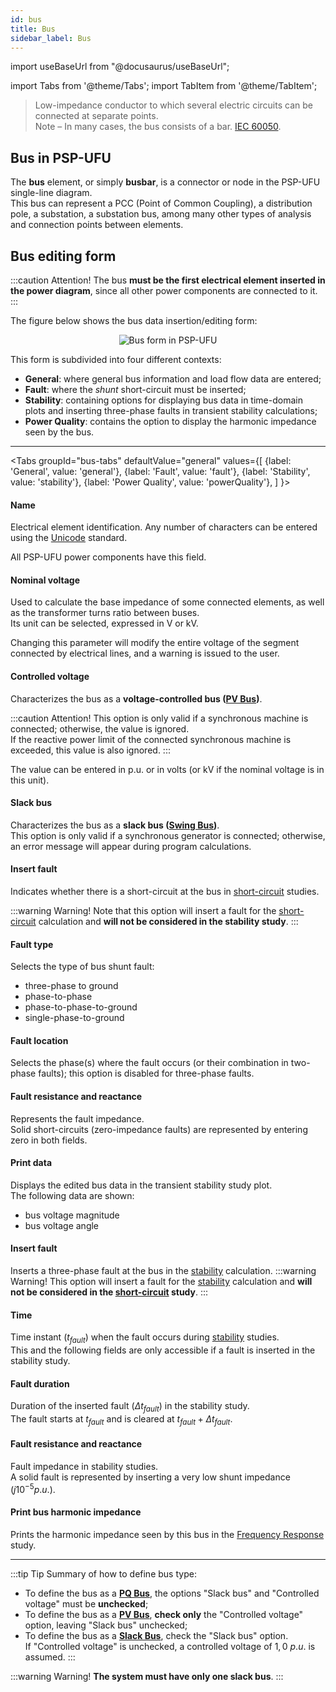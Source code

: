 ```yaml
---
id: bus
title: Bus
sidebar_label: Bus
---
```

import useBaseUrl from "@docusaurus/useBaseUrl";

<link rel="stylesheet" href={useBaseUrl("katex/katex.min.css")} />

import Tabs from '@theme/Tabs';
import TabItem from '@theme/TabItem';

>Low-impedance conductor to which several electric circuits can be connected at separate points.  
Note – In many cases, the bus consists of a bar. [IEC 60050](http://www.electropedia.org/iev/iev.nsf/display?openform&ievref=151-12-30).

## Bus in PSP-UFU
The **bus** element, or simply **busbar**, is a connector or node in the PSP-UFU single-line diagram.  
This bus can represent a PCC (Point of Common Coupling), a distribution pole, a substation, a substation bus, among many other types of analysis and connection points between elements.

## Bus editing form
:::caution Attention!
The bus **must be the first electrical element inserted in the power diagram**, since all other power components are connected to it.
:::

The figure below shows the bus data insertion/editing form:

<div><center><img src={useBaseUrl("images/busForm.png")} alt="Bus form in PSP-UFU" title="Bus form in PSP-UFU" /></center></div>

This form is subdivided into four different contexts:
- **General**: where general bus information and load flow data are entered;
- **Fault**: where the *shunt* short-circuit must be inserted;
- **Stability**: containing options for displaying bus data in time-domain plots and inserting three-phase faults in transient stability calculations;
- **Power Quality**: contains the option to display the harmonic impedance seen by the bus.

---
<Tabs
  groupId="bus-tabs"
  defaultValue="general"
  values={[
    {label: 'General', value: 'general'},
    {label: 'Fault', value: 'fault'},
    {label: 'Stability', value: 'stability'},
    {label: 'Power Quality', value: 'powerQuality'},
  ]
}>
<TabItem value="general">

#### Name
Electrical element identification. Any number of characters can be entered using the [Unicode](https://en.wikipedia.org/wiki/Unicode) standard.

All PSP-UFU power components have this field.

#### Nominal voltage
Used to calculate the base impedance of some connected elements, as well as the transformer turns ratio between buses.  
Its unit can be selected, expressed in V or kV.

Changing this parameter will modify the entire voltage of the segment connected by electrical lines, and a warning is issued to the user.

#### Controlled voltage
Characterizes the bus as a **voltage-controlled bus ([PV Bus](powerFlow))**.

:::caution Attention!
This option is only valid if a synchronous machine is connected; otherwise, the value is ignored.  
If the reactive power limit of the connected synchronous machine is exceeded, this value is also ignored.
:::

The value can be entered in p.u. or in volts (or kV if the nominal voltage is in this unit).

#### Slack bus
Characterizes the bus as a **slack bus ([Swing Bus](powerFlow))**.  
This option is only valid if a synchronous generator is connected; otherwise, an error message will appear during program calculations.

</TabItem>
<TabItem value="fault">

#### Insert fault

Indicates whether there is a short-circuit at the bus in [short-circuit](fault) studies.

:::warning Warning!
Note that this option will insert a fault for the [short-circuit](fault) calculation and **will not be considered in the stability study**.
:::

#### Fault type
Selects the type of bus shunt fault:
- three-phase to ground
- phase-to-phase
- phase-to-phase-to-ground
- single-phase-to-ground

#### Fault location
Selects the phase(s) where the fault occurs (or their combination in two-phase faults); this option is disabled for three-phase faults.

#### Fault resistance and reactance
Represents the fault impedance.  
Solid short-circuits (zero-impedance faults) are represented by entering zero in both fields.

</TabItem>
<TabItem value="stability">

#### Print data
Displays the edited bus data in the transient stability study plot.  
The following data are shown:
- bus voltage magnitude
- bus voltage angle

#### Insert fault
Inserts a three-phase fault at the bus in the [stability](stability) calculation.
:::warning Warning!
This option will insert a fault for the [stability](stability) calculation and **will not be considered in the [short-circuit](fault) study**.
:::

#### Time
Time instant ($t_{fault}$) when the fault occurs during [stability](stability) studies.  
This and the following fields are only accessible if a fault is inserted in the stability study.

#### Fault duration
Duration of the inserted fault ($\Delta t_{fault}$) in the stability study.  
The fault starts at $t_{fault}$ and is cleared at $t_{fault}+\Delta t_{fault}$.

#### Fault resistance and reactance
Fault impedance in stability studies.  
A solid fault is represented by inserting a very low shunt impedance ($j10^{-5}  p.u.$).

</TabItem>
<TabItem value="powerQuality">

#### Print bus harmonic impedance
Prints the harmonic impedance seen by this bus in the [Frequency Response](harmonics) study.

</TabItem>
</Tabs>

---

:::tip Tip
Summary of how to define bus type:
- To define the bus as a **[PQ Bus](powerFlow)**, the options "Slack bus" and "Controlled voltage" must be **unchecked**; 
- To define the bus as a **[PV Bus](powerFlow)**, **check only** the "Controlled voltage" option, leaving "Slack bus" unchecked;
- To define the bus as a **[Slack Bus](powerFlow)**, check the "Slack bus" option.  
If "Controlled voltage" is unchecked, a controlled voltage of $1{,}0~p.u.$ is assumed.
:::

:::warning Warning!
**The system must have only one slack bus**.
:::
